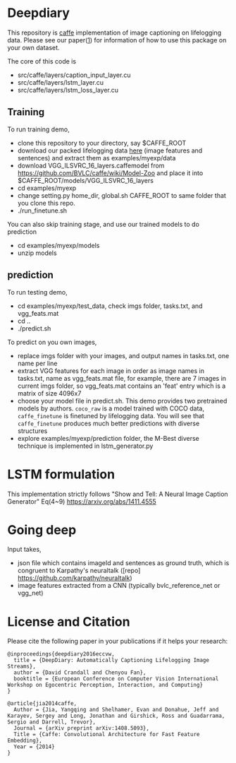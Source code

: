 # Deepdiary
This repository is [caffe](http://caffe.berkeleyvision.org/) implementation of image captioning on lifelogging data.
Please see our paper([1](https://arxiv.org/abs/1608.03819)) for information of how to use this package on your own dataset.

The core of this code is 
- src/caffe/layers/caption_input_layer.cu
- src/caffe/layers/lstm_layer.cu
- src/caffe/layers/lstm_loss_layer.cu


## Training
To run training demo, 
- clone this repository to your directory, say $CAFFE_ROOT
- download our packed lifelogging data [here](http://vision.soic.indiana.edu/deepdiary_files/data.zip) (image features and sentences) and extract them as examples/myexp/data
- download VGG_ILSVRC_16_layers.caffemodel from https://github.com/BVLC/caffe/wiki/Model-Zoo and place it into $CAFFE_ROOT/models/VGG_ILSVRC_16_layers
- cd examples/myexp
- change setting.py home_dir, global.sh CAFFE_ROOT to same folder that you clone this repo.
- ./run_finetune.sh

You can also skip training stage, and use our trained models to do prediction
- cd examples/myexp/models
- unzip models

## prediction
To run testing demo,
- cd examples/myexp/test_data, check imgs folder, tasks.txt, and vgg_feats.mat
- cd ..
- ./predict.sh

To predict on you own images, 
- replace imgs folder with your images, and output names in tasks.txt, one name per line
- extract VGG features for each image in order as image names in tasks.txt, name as vgg_feats.mat file, for example, there are 7 images in current imgs folder, so vgg_feats.mat contains an 'feat' entry which is a matrix of size 4096x7
- choose your model file in predict.sh. This demo provides two pretrained models by authors. `coco_raw` is a model trained with COCO data, `caffe_finetune` is finetuned by lifelogging data. You will see that `caffe_finetune` produces much better predictions with diverse structures
- explore examples/myexp/prediction folder, the M-Best diverse technique is implemented in lstm_generator.py

# LSTM formulation
This implementation strictly follows "Show and Tell: A Neural Image Caption Generator" Eq(4~9)
https://arxiv.org/abs/1411.4555


# Going deep
Input takes, 
- json file which contains imageId and sentences as ground truth, which is congruent to Karpathy's neuraltalk ([repo] https://github.com/karpathy/neuraltalk)
- image features extracted from a CNN (typically bvlc_reference_net or vgg_net)



# License and Citation

Please cite the following paper in your publications if it helps your research:

    @inproceedings{deepdiary2016eccvw,
      title = {DeepDiary: Automatically Captioning Lifelogging Image Streams},
      author = {David Crandall and Chenyou Fan},
      booktitle = {European Conference on Computer Vision International Workshop on Egocentric Perception, Interaction, and Computing}
    }
    
    @article{jia2014caffe,
      Author = {Jia, Yangqing and Shelhamer, Evan and Donahue, Jeff and Karayev, Sergey and Long, Jonathan and Girshick, Ross and Guadarrama, Sergio and Darrell, Trevor},
      Journal = {arXiv preprint arXiv:1408.5093},
      Title = {Caffe: Convolutional Architecture for Fast Feature Embedding},
      Year = {2014}
    }

